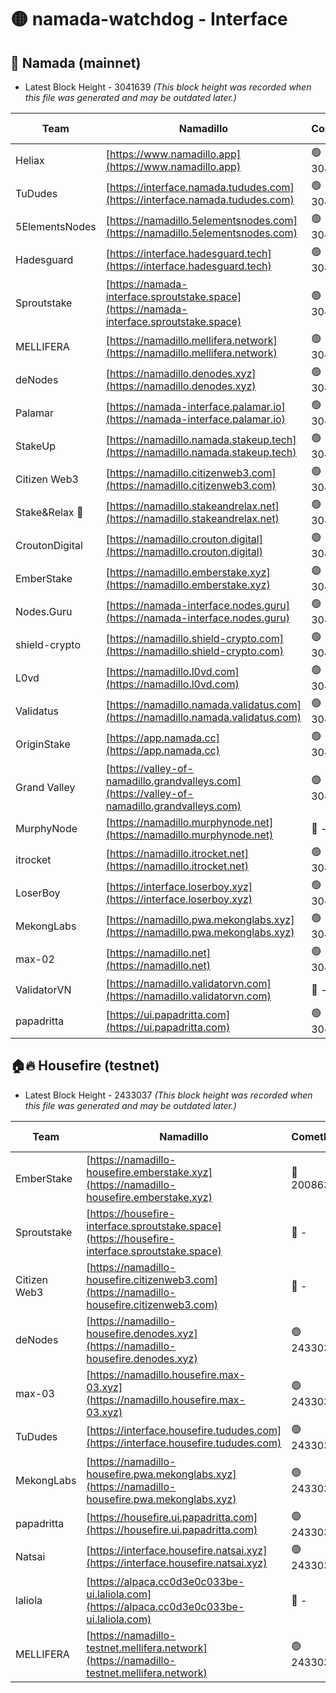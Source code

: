 # 🟡 namada-watchdog - Interface

## 🚀 Namada (mainnet)
- Latest Block Height - 3041639 *(This block height was recorded when this file was generated and may be outdated later.)*

| Team | Namadillo | CometBFT | Indexer | MASP Indexer |
|-|-|-|-|-|
| Heliax | [https://www.namadillo.app](https://www.namadillo.app) | 🟢 3041616 | 🟢 3041616 | 🟢 3041616 |
| TuDudes | [https://interface.namada.tududes.com](https://interface.namada.tududes.com) | 🟢 3041617 | 🟢 3041617 | 🟢 3041616 |
| 5ElementsNodes | [https://namadillo.5elementsnodes.com](https://namadillo.5elementsnodes.com) | 🟢 3041617 | 🟢 3041617 | 🟢 3041617 |
| Hadesguard | [https://interface.hadesguard.tech](https://interface.hadesguard.tech) | 🟢 3041617 | 🟢 3041617 | 🟢 3041617 |
| Sproutstake | [https://namada-interface.sproutstake.space](https://namada-interface.sproutstake.space) | 🟢 3041618 | 🔴 - | 🔴 - |
| MELLIFERA | [https://namadillo.mellifera.network](https://namadillo.mellifera.network) | 🟢 3041621 | 🟢 3041620 | 🟢 3041620 |
| deNodes | [https://namadillo.denodes.xyz](https://namadillo.denodes.xyz) | 🟢 3041621 | 🟢 3041621 | 🟢 3041621 |
| Palamar | [https://namada-interface.palamar.io](https://namada-interface.palamar.io) | 🟢 3041622 | 🟢 3041621 | 🟢 3041621 |
| StakeUp | [https://namadillo.namada.stakeup.tech](https://namadillo.namada.stakeup.tech) | 🟢 3041622 | 🟢 3041622 | 🟢 3041621 |
| Citizen Web3 | [https://namadillo.citizenweb3.com](https://namadillo.citizenweb3.com) | 🟢 3041623 | 🟢 3041622 | 🟢 3041622 |
| Stake&Relax 🦥 | [https://namadillo.stakeandrelax.net](https://namadillo.stakeandrelax.net) | 🟢 3041623 | 🟢 3041623 | 🟢 3041623 |
| CroutonDigital | [https://namadillo.crouton.digital](https://namadillo.crouton.digital) | 🟢 3041625 | 🟢 3041625 | 🟢 3041625 |
| EmberStake | [https://namadillo.emberstake.xyz](https://namadillo.emberstake.xyz) | 🟢 3041626 | 🟢 3041626 | 🟢 3041625 |
| Nodes.Guru | [https://namada-interface.nodes.guru](https://namada-interface.nodes.guru) | 🟢 3041626 | 🟢 3041626 | 🟢 3041626 |
| shield-crypto | [https://namadillo.shield-crypto.com](https://namadillo.shield-crypto.com) | 🟢 3041627 | 🟢 3041627 | 🟢 3041627 |
| L0vd | [https://namadillo.l0vd.com](https://namadillo.l0vd.com) | 🟢 3041627 | 🟢 3041627 | 🟢 3041627 |
| Validatus | [https://namadillo.namada.validatus.com](https://namadillo.namada.validatus.com) | 🟢 3041628 | 🟢 3041628 | 🟢 3041628 |
| OriginStake | [https://app.namada.cc](https://app.namada.cc) | 🟢 3041629 | 🟢 3041629 | 🟢 3041628 |
| Grand Valley | [https://valley-of-namadillo.grandvalleys.com](https://valley-of-namadillo.grandvalleys.com) | 🟢 3041629 | 🟢 3041628 | 🟢 3041629 |
| MurphyNode | [https://namadillo.murphynode.net](https://namadillo.murphynode.net) | 🔴 - | 🔴 - | 🔴 - |
| itrocket | [https://namadillo.itrocket.net](https://namadillo.itrocket.net) | 🟢 3041632 | 🟢 3041632 | 🟢 3041632 |
| LoserBoy | [https://interface.loserboy.xyz](https://interface.loserboy.xyz) | 🟢 3041634 | 🟢 3041634 | 🟢 3041634 |
| MekongLabs | [https://namadillo.pwa.mekonglabs.xyz](https://namadillo.pwa.mekonglabs.xyz) | 🟢 3041635 | 🟢 3041635 | 🟢 3041636 |
| max-02 | [https://namadillo.net](https://namadillo.net) | 🟢 3041637 | 🟢 3041636 | 🟢 3041637 |
| ValidatorVN | [https://namadillo.validatorvn.com](https://namadillo.validatorvn.com) | 🔴 - | 🔴 - | 🔴 - |
| papadritta | [https://ui.papadritta.com](https://ui.papadritta.com) | 🟢 3041639 | 🟢 3041639 | 🟢 3041639 |

## 🏠🔥 Housefire (testnet)
- Latest Block Height - 2433037 *(This block height was recorded when this file was generated and may be outdated later.)*

| Team | Namadillo | CometBFT | Indexer | MASP Indexer |
|-|-|-|-|-|
| EmberStake | [https://namadillo-housefire.emberstake.xyz](https://namadillo-housefire.emberstake.xyz) | 🔴 2008636 | 🔴 - | 🔴 - |
| Sproutstake | [https://housefire-interface.sproutstake.space](https://housefire-interface.sproutstake.space) | 🔴 - | 🔴 - | 🔴 - |
| Citizen Web3 | [https://namadillo-housefire.citizenweb3.com](https://namadillo-housefire.citizenweb3.com) | 🔴 - | 🔴 - | 🔴 - |
| deNodes | [https://namadillo-housefire.denodes.xyz](https://namadillo-housefire.denodes.xyz) | 🟢 2433032 | 🟢 2433032 | 🟢 2433032 |
| max-03 | [https://namadillo.housefire.max-03.xyz](https://namadillo.housefire.max-03.xyz) | 🟢 2433032 | 🔴 2167206 | 🟢 2433032 |
| TuDudes | [https://interface.housefire.tududes.com](https://interface.housefire.tududes.com) | 🟢 2433033 | 🟢 2433033 | 🟢 2433033 |
| MekongLabs | [https://namadillo-housefire.pwa.mekonglabs.xyz](https://namadillo-housefire.pwa.mekonglabs.xyz) | 🟢 2433033 | 🟢 2433033 | 🟢 2433033 |
| papadritta | [https://housefire.ui.papadritta.com](https://housefire.ui.papadritta.com) | 🟢 2433034 | 🟢 2433034 | 🟢 2433033 |
| Natsai | [https://interface.housefire.natsai.xyz](https://interface.housefire.natsai.xyz) | 🟢 2433035 | 🟢 2433035 | 🟢 2433035 |
| laliola | [https://alpaca.cc0d3e0c033be-ui.laliola.com](https://alpaca.cc0d3e0c033be-ui.laliola.com) | 🔴 - | 🔴 - | 🔴 - |
| MELLIFERA | [https://namadillo-testnet.mellifera.network](https://namadillo-testnet.mellifera.network) | 🟢 2433037 | 🟢 2433036 | 🟢 2433037 |

